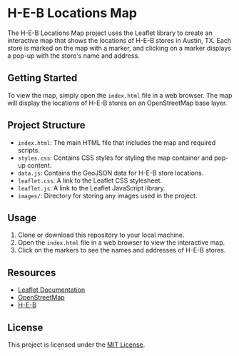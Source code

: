 # H-E-B Locations Map

The H-E-B Locations Map project uses the Leaflet library to create an interactive map that shows the locations of H-E-B stores in Austin, TX. Each store is marked on the map with a marker, and clicking on a marker displays a pop-up with the store's name and address.

## Getting Started

To view the map, simply open the `index.html` file in a web browser. The map will display the locations of H-E-B stores on an OpenStreetMap base layer.

## Project Structure

- `index.html`: The main HTML file that includes the map and required scripts.
- `styles.css`: Contains CSS styles for styling the map container and pop-up content.
- `data.js`: Contains the GeoJSON data for H-E-B store locations.
- `leaflet.css`: A link to the Leaflet CSS stylesheet.
- `leaflet.js`: A link to the Leaflet JavaScript library.
- `images/`: Directory for storing any images used in the project.

## Usage

1. Clone or download this repository to your local machine.
2. Open the `index.html` file in a web browser to view the interactive map.
3. Click on the markers to see the names and addresses of H-E-B stores.

## Resources

- [Leaflet Documentation](https://leafletjs.com/documentation.html)
- [OpenStreetMap](https://www.openstreetmap.org/)
- [H-E-B](https://www.heb.com/)

## License

This project is licensed under the [MIT License](LICENSE).

